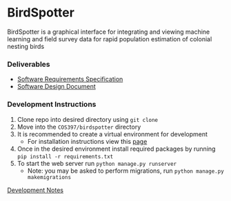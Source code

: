 # BirdSpotter
BirdSpotter is a graphical interface for integrating and viewing machine learning and field survey data for rapid population estimation of colonial nesting birds

### Deliverables
- [Software Requirements Specification](Documentation/Deliverables/Software_Requirements_Specification/SRS.pdf)
- [Software Design Document](Documentation/Deliverables/Software_Design_Document/SDD.pdf)

### Development Instructions
1. Clone repo into desired directory using `git clone`
2. Move into the `COS397/birdspotter` directory
3. It is recommended to create a virtual environment for development
	- For installation instructions view this [page](https://packaging.python.org/guides/installing-using-pip-and-virtual-environments/)
4. Once in the desired environment install required packages by running `pip install -r requirements.txt`
5. To start the web server run `python manage.py runserver`
	- Note: you may be asked to perform migrations, run `python manage.py makemigrations`

[Development Notes](Documentation/DEVNOTES.md)
